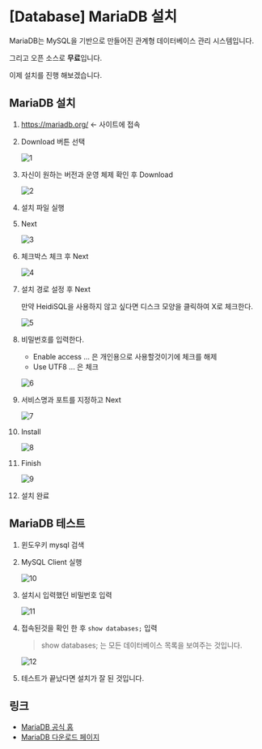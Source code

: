 

# [Database] MariaDB 설치

MariaDB는 MySQL을 기반으로 만들어진 관계형 데이터베이스 관리 시스템입니다.

그리고 오픈 소스로 **무료**입니다.

이제 설치를 진행 해보겠습니다.



## MariaDB 설치

1. <https://mariadb.org/> ← 사이트에 접속

2. Download 버튼 선택

   ![1](1.png)

3. 자신이 원하는 버전과 운영 체제 확인 후 Download

   ![2](2.png)

4. 설치 파일 실행

5. Next

   ![3](3.png)

6. 체크박스 체크 후 Next

   ![4](4.png)

7. 설치 경로 설정 후 Next

   만약 HeidiSQL을 사용하지 않고 싶다면 디스크 모양을 클릭하여 X로 체크한다.

   ![5](5.png)

8. 비밀번호를 입력한다.

   - Enable access ... 은 개인용으로 사용할것이기에 체크를 해제

   * Use UTF8 ... 은 체크

   ![6](6.png)

9. 서비스명과 포트를 지정하고 Next

   ![7](7.png)

10. Install

    ![8](8.png)

11. Finish

    ![9](9.png)

12. 설치 완료



## MariaDB 테스트

1. 윈도우키 mysql 검색

2. MySQL Client 실행

   ![10](10.png)

3. 설치시 입력했던 비밀번호 입력

   ![11](11.png)

4. 접속된것을 확인 한 후 `show databases;` 입력

   > show databases; 는 모든 데이터베이스 목록을 보여주는 것입니다.

   ![12](12.png)

5. 테스트가 끝났다면 설치가 잘 된 것입니다.



## 링크

* [MariaDB 공식 홈](https://mariadb.org/)
* [MariaDB 다운로드 페이지](https://mariadb.org/download/)



